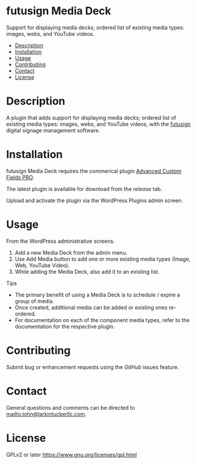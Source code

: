 futusign Media Deck
====
Support for displaying media decks; ordered list of existing media types: images, webs, and YouTube videos.

- [Description](#description)
- [Installation](#installation)
- [Usage](#usage)
- [Contributing](#contributing)
- [Contact](#contact)
- [License](#license)

Description
===

A plugin that adds support for displaying media decks; ordered list of existing media types: images, webs, and YouTube videos, with the [futusign](https://github.com/larkintuckerllc/futusign-wordpress)
digital signage management software.

Installation
====

futusign Media Deck requires the commerical plugin [Advanced Custom Fields PRO](https://www.advancedcustomfields.com/pro/).

The latest plugin is available for download from the *release* tab.

Upload and activate the plugin via the WordPress Plugins admin screen.

Usage
====

From the WordPress administrative screens.

1. Add a new Media Deck from the admin menu.
2. Use Add Media button to add one or more existing media types (Image, Web, YouTube Video).
3. While adding the Media Deck, also add it to an existing list.

Tips

* The primary benefit of using a Media Deck is to schedule / expire a group of media.
* Once created, additional media can be added or existing ones re-ordered.
* For documentation on each of the component media types, refer to the documentation for the respective plugin.

Contributing
====
Submit bug or enhancement requests using the *GitHub* issues feature.

Contact
====
General questions and comments can be directed to
<mailto:john@larkintuckerllc.com>.

License
====
GPLv2 or later <https://www.gnu.org/licenses/gpl.html>